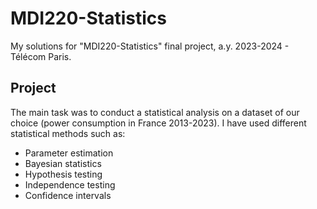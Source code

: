 # MDI220-Statistics
My solutions for "MDI220-Statistics" final project, a.y. 2023-2024 - Télécom Paris.

## Project

The main task was to conduct a statistical analysis on a dataset of our choice (power consumption in France 2013-2023).
I have used different statistical methods such as:
* Parameter estimation
* Bayesian statistics
* Hypothesis testing
* Independence testing
* Confidence intervals